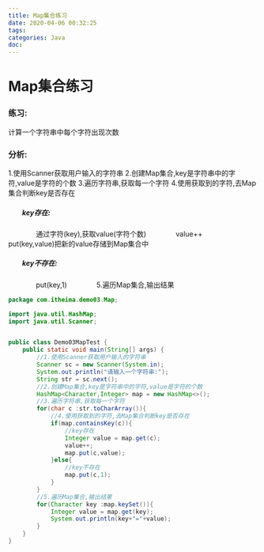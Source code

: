 ```yaml
---
title: Map集合练习
date: 2020-04-06 00:32:25
tags:
categories: Java
doc:
---
```


# Map集合练习

### 练习:

计算一个字符串中每个字符出现次数

### 分析:

1.使用Scanner获取用户输入的字符串
2.创建Map集合,key是字符串中的字符,value是字符的个数
3.遍历字符串,获取每一个字符
4.使用获取到的字符,去Map集合判断key是否存在

##### &emsp;&emsp;key存在:

&emsp;&emsp;&emsp;&emsp;通过字符(key),获取value(字符个数)
&emsp;&emsp;&emsp;&emsp;value++
&emsp;&emsp;&emsp;&emsp;put(key,value)把新的value存储到Map集合中

##### &emsp;&emsp;key不存在:

&emsp;&emsp;&emsp;&emsp;put(key,1)
&emsp;&emsp;&emsp;&emsp;5.遍历Map集合,输出结果



```java
package com.itheima.demo03.Map;

import java.util.HashMap;
import java.util.Scanner;


public class Demo03MapTest {
    public static void main(String[] args) {
        //1.使用Scanner获取用户输入的字符串
        Scanner sc = new Scanner(System.in);
        System.out.println("请输入一个字符串:");
        String str = sc.next();
        //2.创建Map集合,key是字符串中的字符,value是字符的个数
        HashMap<Character,Integer> map = new HashMap<>();
        //3.遍历字符串,获取每一个字符
        for(char c :str.toCharArray()){
            //4.使用获取到的字符,去Map集合判断key是否存在
            if(map.containsKey(c)){
                //key存在
                Integer value = map.get(c);
                value++;
                map.put(c,value);
            }else{
                //key不存在
                map.put(c,1);
            }
        }
        //5.遍历Map集合,输出结果
        for(Character key :map.keySet()){
            Integer value = map.get(key);
            System.out.println(key+"="+value);
        }
    }
}

```

